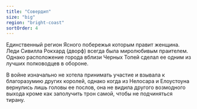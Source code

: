 ```yaml
---
title: "Совердип"
size: "big"
region: "bright-coast"
sortOrder: 4
---
```


Единственный регион Ясного
побережья которым правит
женщина. Леди Сивилла Рокхард
(дворф) всегда была
миролюбивым праителем. Однако
расположение города вблизи
Черных Топей сделал ее одним из
лучших полководцев в обороне. 

В войне изначально не хотела
принимать участие и взывала к
благоразумию других королей,
однако когда из Нелосара и
Елоустоуна вернулись лишь 
головы ее послов, она не видила
другого возмодного выхода кроме
как заполучить трон самой, чтобы
не подчиняться тирану.
